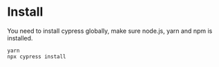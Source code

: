 # Install

You need to install cypress globally, make sure node.js, yarn and npm is installed.

```
yarn
npx cypress install
```
